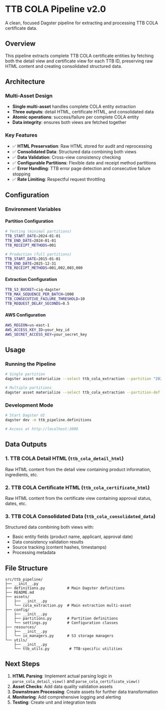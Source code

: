 # TTB COLA Pipeline v2.0

A clean, focused Dagster pipeline for extracting and processing TTB COLA certificate data.

## Overview

This pipeline extracts complete TTB COLA certificate entities by fetching both the detail view and certificate view for each TTB ID, preserving raw HTML content and creating consolidated structured data.

## Architecture

### Multi-Asset Design
- **Single multi-asset** handles complete COLA entity extraction
- **Three outputs**: detail HTML, certificate HTML, and consolidated data
- **Atomic operations**: success/failure per complete COLA entity
- **Data integrity**: ensures both views are fetched together

### Key Features
- ✅ **HTML Preservation**: Raw HTML stored for audit and reprocessing
- ✅ **Consolidated Data**: Structured data combining both views
- ✅ **Data Validation**: Cross-view consistency checking
- ✅ **Configurable Partitions**: Flexible date and receipt method partitions
- ✅ **Error Handling**: TTB error page detection and consecutive failure stopping
- ✅ **Rate Limiting**: Respectful request throttling

## Configuration

### Environment Variables

#### Partition Configuration
```bash
# Testing (minimal partitions)
TTB_START_DATE=2024-01-01
TTB_END_DATE=2024-01-01
TTB_RECEIPT_METHODS=001

# Production (full partitions)
TTB_START_DATE=2015-01-01
TTB_END_DATE=2025-12-31
TTB_RECEIPT_METHODS=001,002,003,000
```

#### Extraction Configuration
```bash
TTB_S3_BUCKET=ciq-dagster
TTB_MAX_SEQUENCE_PER_BATCH=1000
TTB_CONSECUTIVE_FAILURE_THRESHOLD=10
TTB_REQUEST_DELAY_SECONDS=0.5
```

#### AWS Configuration
```bash
AWS_REGION=us-east-1
AWS_ACCESS_KEY_ID=your_key_id
AWS_SECRET_ACCESS_KEY=your_secret_key
```

## Usage

### Running the Pipeline

```bash
# Single partition
dagster asset materialize --select ttb_cola_extraction --partition "2024-01-01|001"

# Multiple partitions
dagster asset materialize --select ttb_cola_extraction --partition-def date_range=2024-01-01:2024-01-03
```

### Development Mode
```bash
# Start Dagster UI
dagster dev -m ttb_pipeline.definitions

# Access at http://localhost:3000
```

## Data Outputs

### 1. TTB COLA Detail HTML (`ttb_cola_detail_html`)
Raw HTML content from the detail view containing product information, ingredients, etc.

### 2. TTB COLA Certificate HTML (`ttb_cola_certificate_html`)
Raw HTML content from the certificate view containing approval status, dates, etc.

### 3. TTB COLA Consolidated Data (`ttb_cola_consolidated_data`)
Structured data combining both views with:
- Basic entity fields (product name, applicant, approval date)
- Data consistency validation results
- Source tracking (content hashes, timestamps)
- Processing metadata

## File Structure

```
src/ttb_pipeline/
├── __init__.py
├── definitions.py          # Main Dagster definitions
├── README.md
├── assets/
│   ├── __init__.py
│   └── cola_extraction.py  # Main extraction multi-asset
├── config/
│   ├── __init__.py
│   ├── partitions.py       # Partition definitions
│   └── settings.py         # Configuration classes
├── resources/
│   ├── __init__.py
│   └── io_managers.py      # S3 storage managers
└── utils/
    ├── __init__.py
    └── ttb_utils.py         # TTB-specific utilities
```

## Next Steps

1. **HTML Parsing**: Implement actual parsing logic in `parse_cola_detail_view()` and `parse_cola_certificate_view()`
2. **Asset Checks**: Add data quality validation assets
3. **Downstream Processing**: Create assets for further data transformation
4. **Monitoring**: Add comprehensive logging and alerting
5. **Testing**: Create unit and integration tests